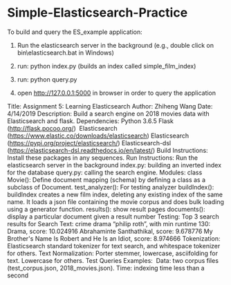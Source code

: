 # Simple-Elasticsearch-Practice

To build and query the ES_example application:

1. Run the elasticsearch server in the background (e.g., double click on
<elasticsearch home directory> bin\elasticsearch.bat in Windows)

2. run: python index.py (builds an index called simple_film_index)

3. run: python query.py

4. open http://127.0.0.1:5000 in browser in order to query the application


Title: Assignment 5: Learning Elasticsearch
Author: Zhiheng Wang
Date: 4/14/2019
Description: Build a search engine on 2018 movies data with Elasticsearch and flask. 
Dependencies: 
Python 3.6.5
Flask (http://flask.pocoo.org/) 
Elasticsearch (https://www.elastic.co/downloads/elasticsearch)
Elasticsearch (https://pypi.org/project/elasticsearch/)
Elasticsearch-dsl (https://elasticsearch-dsl.readthedocs.io/en/latest/)
Build Instructions: Install these packages in any sequences. 
Run Instructions: 
Run the elasticsearch server in the background
index.py: building an inverted index for the database
query.py: calling the search engine. 
Modules: 
class Movie(): Define document mapping (schema) by defining a class as a subclass of Document. 
test_analyzer(): For testing analyzer
buildIndex(): buildIndex creates a new film index, deleting any existing index of the same name. It loads a json file containing the movie corpus and does bulk loading using a generator function. 
results(): show result pages
documents(): display a particular document given a result number
Testing: 
Top 3 search results for Search Text: crime drama “philip roth”, with min runtime 130:
Drama, score: 10.024916 
Abrahaminte Santhathikal, score: 9.678776
My Brother's Name Is Robert and He Is an Idiot, score: 8.974666
Tokenization:
Elasticsearch standard tokenizer for text search, and whitespace tokenizer for others.
Text Normalization: 
Porter stemmer, lowercase, asciifolding for text. Lowercase for others.
Test Queries Examples:  
Data: two corpus files (test_corpus.json, 2018_movies.json).
Time: indexing time less than a second 
